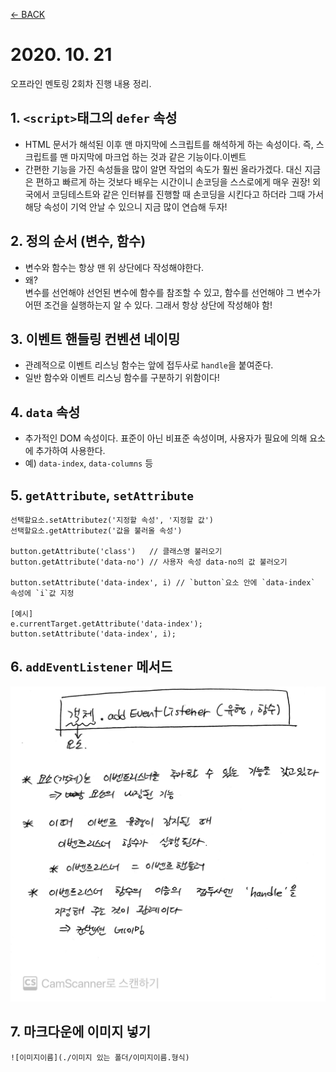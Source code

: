 [← BACK](../README.md)

# 2020. 10. 21

오프라인 멘토링 2회차 진행 내용 정리.

## 1. `<script>`태그의 `defer` 속성
* HTML 문서가 해석된 이후 맨 마지막에 스크립트를 해석하게 하는 속성이다. 즉, 스크립트를 맨 마지막에 마크업 하는 것과 같은 기능이다.이벤트
* 간편한 기능을 가진 속성들을 많이 알면 작업의 속도가 훨씬 올라가겠다. 대신 지금은 편하고 빠르게 하는 것보다 배우는 시간이니 손코딩을 스스로에게 매우 권장! 외국에서 코딩테스트와 같은 인터뷰를 진행할 때 손코딩을 시킨다고 하더라 그때 가서 해당 속성이 기억 안날 수 있으니 지금 많이 연습해 두자!

## 2. 정의 순서 (변수, 함수)
* 변수와 함수는 항상 맨 위 상단에다 작성해야한다.
* 왜? <br>
변수를 선언해야 선언된 변수에 함수를 참조할 수 있고, 함수를 선언해야 그 변수가 어떤 조건을 실행하는지 알 수 있다. 그래서 항상 상단에 작성해야 함!

## 3. 이벤트 핸들링 컨벤션 네이밍 
* 관례적으로 이벤트 리스닝 함수는 앞에 접두사로 `handle`을 붙여준다. 
* 일반 함수와 이벤트 리스닝 함수를 구분하기 위함이다!

## 4. `data` 속성
* 추가적인 DOM 속성이다. 표준이 아닌 비표준 속성이며, 사용자가 필요에 의해 요소에 추가하여 사용한다. 
* 예) `data-index`, `data-columns` 등

## 5. `getAttribute`, `setAttribute`
```
선택할요소.setAttributez('지정할 속성', '지정할 값')
선택할요소.getAttributez('값을 불러올 속성')

button.getAttribute('class')   // 클래스명 불러오기
button.getAttribute('data-no') // 사용자 속성 data-no의 값 불러오기

button.setAttribute('data-index', i) // `button`요소 안에 `data-index` 속성에 `i`값 지정

[예시]
e.currentTarget.getAttribute('data-index');
button.setAttribute('data-index', i);
``` 

## 6. `addEventListener` 메서드

![`addEventListener` 메서드](./image/이벤트리스너.jpg)



## 7. 마크다운에 이미지 넣기
```
![이미지이름](./이미지 있는 폴더/이미지이름.형식)
```

##### 
<!-- * 오늘 내가 많이 한 말 중의 하나는 "아~!"이다. 분명 배웠지만 바로 떠오르지 않았고 강사님이 정답을 알려주니 그제서야 기억이 났을 때 나오는 말이었다. 그렇다는 것은 그 지식은 온전히 내 것이 아니라는 것이다. 꼼꼼하게 TIL을 작성하는 것도 물론 중요하지만  복습과 실습이 더 중요하다. 
* 공부하는 방법도 달라져야겠다. 영상강의를 보며 TIL을 같이 작성하다 보니 정말 많은 시간이 걸리고 실습할 시간은 부족해진다. 그러다보니 몸은 몸대로 지치고 배운 것을 연습해볼 실습 시간이 줄어들고 분명 배운 내용이지만 금방 잊어버리게 된다. 즉, 비효율적으로 공부를 하고 있다는 것!
* 강사님이 자주 강조하셨다시피 TIL에는 내가 연구한 흔적, 배우면서 겪은 시행착오 등을 기록해야 한다. 그런 경험을 통해 내공이 많이 쌓이기 때문이다. 영상 강의를 통해 머리로 이해 안되는 부분을 찾는 것보다. 실습을 통해 내가 모르는 부분을 파악하는 것이 더 효과적인 공부이지 않을까. 왜 그렇게 미련을 떨었는지는 모르겠으나 그 시간이 의미 없었던 것은 아니니 후회는 말자. 
* 지금도 잘하고 있고 열심히 하려는 내게 고맙다. 하지만 이제는 조금 더 지혜롭게 시간을 배분하며 공부하자! 내 스스로를 너무 과대평가하지 말자 난 천재가 아니다. 하지만 그렇다고 너무 과소평가 하지도 말자 그래도 난 이제까지 많이 성장했기 때문이다. 
* 정말 다행인건 실습을 할 수록 더 재밋어지고 스크립트 언어가 매력있게 느껴진다. 이제 이 언어를 정복하고 자유롭게 써보자! -->
